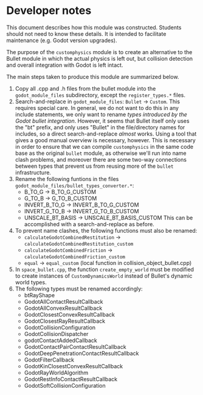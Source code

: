 Developer notes
===============

This document describes how this module was constructed. Students should not need to
know these details. It is intended to facilitate maintenance (e.g. Godot version upgrades).

The purpose of the `customphysics` module is to create an alternative to the Bullet module
in which the actual physics is left out, but collision detection and overall integration
with Godot is left intact.

The main steps taken to produce this module are summarized below.

1. Copy all .cpp and .h files from the bullet module into the `godot_module_files` subdirectory,
   except the `register_types.*` files.
2. Search-and-replace in `godot_module_files`: `Bullet` -> `Custom`.
   This requires special care. In general, we do not want to do this in
   any include statements, we only want to rename *types introduced by the
   Godot bullet integration*. However, it seems that Bullet itself only
   uses the "bt" prefix, and only uses "Bullet" in the file/directory
   names for includes, so a direct search-and-replace *almost* works. Using a tool
   that gives a good manual overview is necessary, however.
   This is necessary in order to ensure that we can compile `customphysics` in the same
   code base as the original `bullet` module, as otherwise we'll run into name clash problems,
   and moreover there are some two-way connections between types that prevent us
   from reusing more of the `bullet` infrastructure.
3. Rename the following funtions in the files `godot_module_files/bullet_types_converter.*`:
     - B_TO_G -> B_TO_G_CUSTOM
     - G_TO_B -> G_TO_B_CUSTOM
     - INVERT_B_TO_G -> INVERT_B_TO_G_CUSTOM
     - INVERT_G_TO_B -> INVERT_G_TO_B_CUSTOM
     - UNSCALE_BT_BASIS -> UNSCALE_BT_BASIS_CUSTOM
   This can be accomplished with a search-and-replace as before.
4. To prevent name clashes, the following functions must also be renamed:
     - `calculateGodotCombinedRestitution` -> `calculateGodotCombinedRestitution_custom`
     - `calculateGodotCombinedFriction` -> `calculateGodotCombinedFriction_custom`
     - `equal` -> `equal_custom` (local function in collision_object_bullet.cpp)
5. In `space_bullet.cpp`, the function `create_empty_world` must be modified to create
   instances of `CustomDynamicsWorld` instead of Bullet's dynamic world types.
6. The following types must be renamed accordingly:
    - btRayShape
    - GodotAllContactResultCallback
    - GodotAllConvexResultCallback
    - GodotClosestConvexResultCallback
    - GodotClosestRayResultCallback
    - GodotCollisionConfiguration
    - GodotCollisionDispatcher
    - godotContactAddedCallback
    - GodotContactPairContactResultCallback
    - GodotDeepPenetrationContactResultCallback
    - GodotFilterCallback
    - GodotKinClosestConvexResultCallback
    - GodotRayWorldAlgorithm
    - GodotRestInfoContactResultCallback
    - GodotSoftCollisionConfiguration
